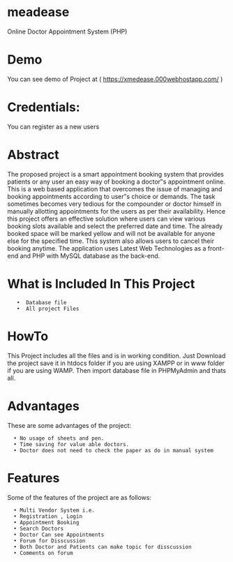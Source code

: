 # meadease
Online Doctor Appointment System  (PHP)

# Demo
You can see demo of Project at ( https://xmedease.000webhostapp.com/ )

# Credentials:
You can register as a new users

# Abstract

The proposed project is a smart appointment booking system that provides patients or any
user an easy way of booking a doctor‟s appointment online. This is a web based
application that overcomes the issue of managing and booking appointments according to
user‟s choice or demands. The task sometimes becomes very tedious for the compounder
or doctor himself in manually allotting appointments for the users as per their availability.
Hence this project offers an effective solution where users can view various booking slots
available and select the preferred date and time. The already booked space will be marked
yellow and will not be available for anyone else for the specified time. This system also
allows users to cancel their booking anytime. The application uses Latest Web
Technologies as a front-end and PHP with MySQL database as the back-end.

# What is Included In This Project
       •  Database file
       •  All project Files


# HowTo
This Project includes all the files and is in working condition. Just Download the project save it in htdocs folder if you are using XAMPP or in www folder if you are using WAMP. Then import database file in PHPMyAdmin and thats all.

# Advantages
These are some advantages of the project:

      • No usage of sheets and pen.
      • Time saving for value able doctors.
      • Doctor does not need to check the paper as do in manual system

# Features
Some of the features of the project are as follows:

      • Multi Vendor System i.e. 
      • Registration , Login
      • Appointment Booking
      • Search Doctors
      • Doctor Can see Appointments
      • Forum for Disscussion
      • Both Doctor and Patients can make topic for disscussion
      • Comments on forum
